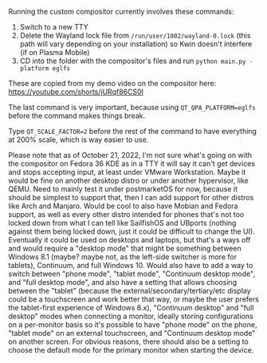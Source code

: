 Running the custom compositor currently involves these commands:
1. Switch to a new TTY
2. Delete the Wayland lock file from `/run/user/1002/wayland-0.lock` (this path will vary depending on your installation) so Kwin doesn't interfere (if on Plasma Mobile)
3. CD into the folder with the compositor's files and run `python main.py -platform eglfs`

These are copied from my demo video on the compositor here:
https://youtube.com/shorts/jURqf86CS0I

The last command is very important, because using `QT_QPA_PLATFORM=eglfs` before the command makes things break.

Type `QT_SCALE_FACTOR=2` before the rest of the command to have everything at 200% scale, which is way easier to use.

Please note that as of October 21, 2022, I'm not sure what's going on with the compositor on Fedora 36 KDE as in a TTY it will say it can't get devices and stops accepting input, at least under VMware Workstation. Maybe it would be fine on another desktop distro or under another hypervisor, like QEMU. Need to mainly test it under postmarketOS for now, because it should be simplest to support that, then I can add support for other distros like Arch and Manjaro. Would be cool to also have Mobian and Fedora support, as well as every other distro intended for phones that's not too locked down from what I can tell like SailfishOS and UBports (nothing against them being locked down, just it could be difficult to change the UI). Eventually it could be used on desktops and laptops, but that's a ways off and would require a "desktop mode" that might be something between Windows 8.1 (maybe? maybe not, as the left-side switcher is more for tablets), Continuum, and full Windows 10. Would also have to add a way to switch between "phone mode", "tablet mode", "Continuum desktop mode", and "full desktop mode", and also have a setting that allows choosing between the "tablet" (because the external/secondary/tertiary/etc display could be a touchscreen and work better that way, or maybe the user prefers the tablet-first experience of Windows 8.x), "Continuum desktop" and "full desktop" modes when connecting a monitor, ideally storing configurations on a per-monitor basis so it's possible to have "phone mode" on the phone, "tablet mode" on an external touchscreen, and "Continuum desktop mode" on another screen. For obvious reasons, there should also be a setting to choose the default mode for the primary monitor when starting the device.
